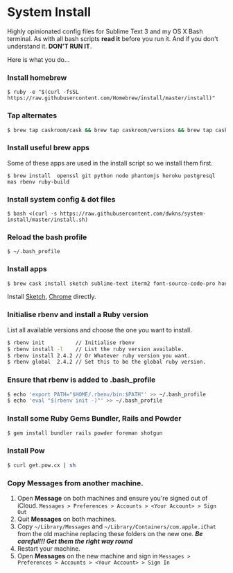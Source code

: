 # System Install
Highly opinionated config files for Sublime Text 3 and my OS X Bash terminal.
As with all bash scripts **read it** before you run it. And if you don't understand it. **DON'T RUN IT**.

Here is what you do...

### Install homebrew

```` 
$ ruby -e "$(curl -fsSL https://raw.githubusercontent.com/Homebrew/install/master/install)"
```` 

### Tap alternates 

````bash
$ brew tap caskroom/cask && brew tap caskroom/versions && brew tap caskroom/fonts && brew tap homebrew/services && brew tap homebrew/php
````

### Install useful brew apps
Some of these apps are used in the install script so we install them first.

```` 
$ brew install  openssl git python node phantomjs heroku postgresql mas rbenv ruby-build 
```` 

### Install system config & dot files

```` 
$ bash <(curl -s https://raw.githubusercontent.com/dwkns/system-install/master/install.sh)
```` 

### Reload the bash profile

```` 
$ ~/.bash_profile 
```` 

### Install apps  

````bash
$ brew cask install sketch sublime-text iterm2 font-source-code-pro handbrake transmission mpv charles dropbox typora codekit flash-npapi steam
````

Install [Sketch](https://www.sketchapp.com), [Chrome](https://www.google.com/chrome/index.html) directly.

### Initialise rbenv and install a Ruby version
List all available versions and choose the one you want to install.

````bash
$ rbenv init          // Initialise rbenv 
$ rbenv install -l    // List the ruby version available. 
$ rbenv install 2.4.2 // Or Whatever ruby version you want. 
$ rbenv global  2.4.2 // Set this to be the global ruby version.
```` 

### Ensure that rbenv is added to .bash_profile

````bash
$ echo 'export PATH="$HOME/.rbenv/bin:$PATH"' >> ~/.bash_profile  
$ echo 'eval "$(rbenv init -)"' >> ~/.bash_profile  
```` 

### Install some Ruby Gems Bundler, Rails and Powder

````bash
$ gem install bundler rails powder foreman shotgun
```` 
 
### Install Pow

````bash
$ curl get.pow.cx | sh
```` 

### Copy Messages from another machine.

1. Open **Message** on both machines and ensure you're signed out of iCloud. `Messages > Preferences > Accounts > <Your Account> > Sign Out`
2. Quit **Messages** on both machines.
3. Copy `~/Library/Messages` and `~/Library/Containers/com.apple.iChat` from the old machine replacing these folders on the new one. ***Be careful!!! Get them the right way round***
4. Restart your machine.
5. Open **Messages** on the new machine and sign in `Messages > Preferences > Accounts > <Your Account> > Sign In`
